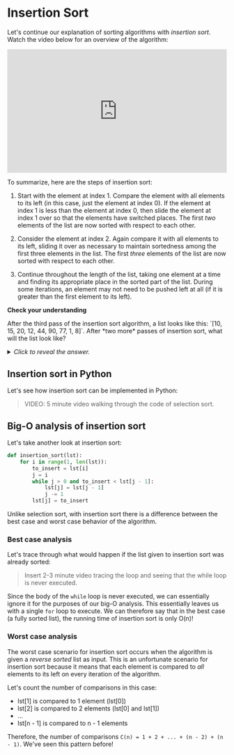 # Insertion Sort

Let's continue our explanation of sorting algorithms with *insertion sort*. Watch the video below for an overview of the algorithm:

<div
  style="position: relative; padding-bottom: 56.25%; height: 0;">
  <iframe
    src="https://www.youtube.com/embed/JU767SDMDvA"
    title="YouTube video player"
    frameborder="0"
    allow="accelerometer; autoplay; clipboard-write; encrypted-media; gyroscope; picture-in-picture"
    allowfullscreen
    style="position: absolute; top: 0; left: 0; width: 100%; height: 100%;">
  </iframe>
</div>

To summarize, here are the steps of insertion sort:

1. Start with the element at index 1. Compare the element with all elements to its left (in this case, just the element at index 0). If the element at index 1 is less than the element at index 0, then slide the element at index 1 over so that the elements have switched places. The first *two* elements of the list are now sorted with respect to each other.

2. Consider the element at index 2. Again compare it with all elements to its left, sliding it over as necessary to maintain sortedness among the first three elements in the list. The first *three* elements of the list are now sorted with respect to each other.

3. Continue throughout the length of the list, taking one element at a time and finding its appropriate place in the sorted part of the list. During some iterations, an element may not need to be pushed left at all (if it is greater than the first element to its left).

<aside>
<b>Check your understanding</b>
<p>After the third pass of the insertion sort algorithm, a list looks like this: `[10, 15, 20, 12, 44, 90, 77, 1, 8]`. After *two more* passes of insertion sort, what will the list look like?</p>
<details>
<summary>
<i>Click to reveal the answer.</i>
</summary>
<p><b>Answer.</b>The fourth iteration of insertion sort will focus on the 12, and push it to the left two spaces to  will look for the minimum element starting from index 3 in the list. In the unsorted portion of the list, 45 is the minimum element. Therefore, it will be swapped with the element at index 3, making this list: <code>[20, 38, 44, 45, 77, 90, 81]</code>.</p>
</details>
</aside>

## Insertion sort in Python

Let's see how insertion sort can be implemented in Python:

> VIDEO: 5 minute video walking through the code of selection sort.

## Big-O analysis of insertion sort

Let's take another look at insertion sort:

```python
def insertion_sort(lst):
    for i in range(1, len(lst)):
        to_insert = lst[i]
        j = i
        while j > 0 and to_insert < lst[j - 1]:
            lst[j] = lst[j - 1]
            j -= 1
        lst[j] = to_insert
```

Unlike selection sort, with insertion sort there is a difference between the best case and worst case behavior of the algorithm.

### Best case analysis

Let's trace through what would happen if the list given to insertion sort was already sorted:

> Insert 2-3 minute video tracing the loop and seeing that the while loop is never executed.

Since the body of the `while` loop is never executed, we can essentially ignore it for the purposes of our big-O analysis. This essentially leaves us with a single `for` loop to execute. We can therefore say that in the best case (a fully sorted list), the running time of insertion sort is only O(n)!

### Worst case analysis

The worst case scenario for insertion sort occurs when the algorithm is given a *reverse sorted* list as input. This is an unfortunate scenario for insertion sort because it means that each element is compared to *all* elements to its left on every iteration of the algorithm.

Let's count the number of comparisons in this case:

* lst[1] is compared to 1 element (lst[0])
* lst[2] is compared to 2 elements (lst[0] and lst[1])
* ...
* lst[n - 1] is compared to n - 1 elements

Therefore, the number of comparisons `C(n) = 1 + 2 + ... + (n - 2) + (n - 1)`. We've seen this pattern before! 
